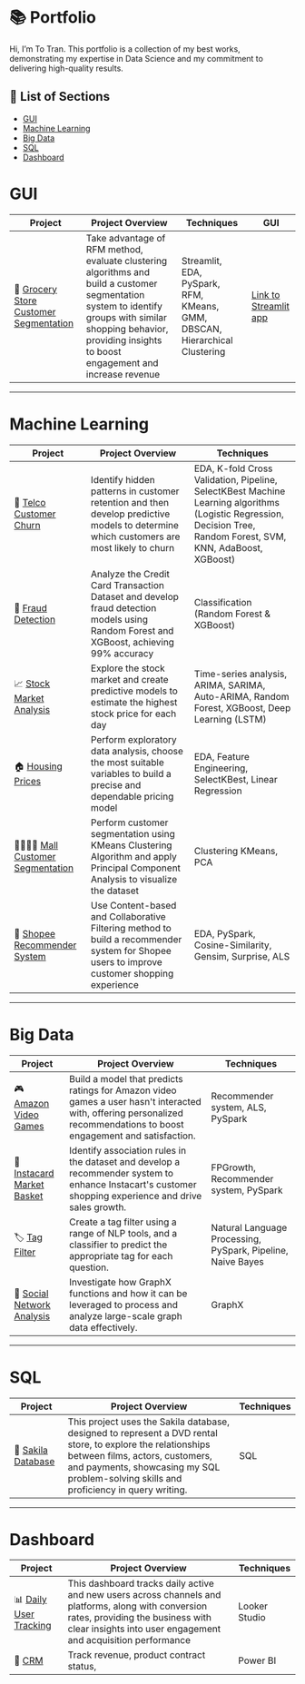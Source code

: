 # 📚 Portfolio

Hi, I’m To Tran. This portfolio is a collection of my best works, demonstrating my expertise in Data Science and my commitment to delivering high-quality results. 

## 📌 List of Sections
- [GUI](#GUI)
- [Machine Learning](#machine-learning)
- [Big Data](#big-data)
- [SQL](#sql)
- [Dashboard](#Dashboard)

# GUI

|   Project   | Project Overview | Techniques |  GUI | 
|---|---|---|---|
| 🥦 [Grocery Store Customer Segmentation](https://github.com/totrannguyen/Projects/tree/main/Grocery_Store_Customer_Segmentation_GUI) | Take advantage of RFM method, evaluate clustering algorithms and build a customer segmentation system to identify groups with similar shopping behavior, providing insights to boost engagement and increase revenue | Streamlit, EDA, PySpark, RFM, KMeans, GMM, DBSCAN, Hierarchical Clustering | [Link to Streamlit app](https://grocery-store-customer-segmetation.streamlit.app/) |

***

# Machine Learning

|   Project   | Project Overview | Techniques | 
|---|---|---|
| 📱 [Telco Customer Churn](https://github.com/totrannguyen/Projects/blob/main/Telco%20Customer%20Churn.ipynb) | Identify hidden patterns in customer retention and then develop predictive models to determine which customers are most likely to churn | EDA, K-fold Cross Validation, Pipeline, SelectKBest Machine Learning algorithms (Logistic Regression, Decision Tree, Random Forest, SVM, KNN, AdaBoost, XGBoost) | 
| 🏦 [Fraud Detection](https://github.com/totrannguyen/Projects/blob/main/Fraud%20Detection.ipynb) | Analyze the Credit Card Transaction Dataset and develop fraud detection models using Random Forest and XGBoost, achieving 99% accuracy | Classification (Random Forest & XGBoost)|
| 📈 [Stock Market Analysis](https://github.com/totrannguyen/Projects/blob/main/AAPL.ipynb) | Explore the stock market and create predictive models to estimate the highest stock price for each day | Time-series analysis, ARIMA, SARIMA, Auto-ARIMA, Random Forest, XGBoost, Deep Learning (LSTM) |  
| 🏠 [Housing Prices](https://github.com/totrannguyen/Projects/blob/main/Housing%20Prices.ipynb) | Perform exploratory data analysis, choose the most suitable variables to build a precise and dependable pricing model | EDA, Feature Engineering, SelectKBest, Linear Regression |
| 👨‍👩‍👧‍👦 [Mall Customer Segmentation](https://github.com/totrannguyen/Projects/blob/main/Mall%20Customer%20Segmentation.ipynb) | Perform customer segmentation using KMeans Clustering Algorithm and apply Principal Component Analysis to visualize the dataset | Clustering KMeans, PCA |
| 🛒 [Shopee Recommender System](https://github.com/totrannguyen/Projects/tree/main/Shopee_Recommender_System) | Use Content-based and Collaborative Filtering method to build a recommender system for Shopee users to improve customer shopping experience | EDA, PySpark, Cosine-Similarity, Gensim, Surprise, ALS |

***

# Big Data

| Project | Project Overview | Techniques | 
|---|---|---|
| 🎮 [Amazon Video Games](https://github.com/totrannguyen/Projects/blob/main/Amazon%20Video%20Games.ipynb) | Build a model that predicts ratings for Amazon video games a user hasn't interacted with, offering personalized recommendations to boost engagement and satisfaction. | Recommender system, ALS, PySpark | 
| 🧺 [Instacard Market Basket](https://github.com/totrannguyen/Projects/blob/main/Instacard%20Market%20Basket.ipynb) | Identify association rules in the dataset and develop a recommender system to enhance Instacart's customer shopping experience and drive sales growth. | FPGrowth, Recommender system, PySpark |  
| 🏷️ [Tag Filter](https://github.com/totrannguyen/Projects/blob/main/Tag%20Filter.ipynb) | Create a tag filter using a range of NLP tools, and a classifier to predict the appropriate tag for each question. | Natural Language Processing, PySpark, Pipeline, Naive Bayes |   
| 🛜 [Social Network Analysis](https://github.com/totrannguyen/Projects/blob/main/Social%20Network%20Analysis.ipynb) | Investigate how GraphX functions and how it can be leveraged to process and analyze large-scale graph data effectively. | GraphX |   

***

# SQL

| Project | Project Overview | Techniques | 
|---|---|---|
| 📅 [Sakila Database](https://github.com/totrannguyen/Projects/blob/main/Sakila%20Database.ipynb) | This project uses the Sakila database, designed to represent a DVD rental store, to explore the relationships between films, actors, customers, and payments, showcasing my SQL problem-solving skills and proficiency in query writing. | SQL | 

***

# Dashboard

| Project | Project Overview | Techniques | 
|---|---|---|
| 📊 [Daily User Tracking](https://github.com/totrannguyen/Projects/blob/main/Dashboard/DAILY_USER_TRACKING_DASHBOARD.pdf) | This dashboard tracks daily active and new users across channels and platforms, along with conversion rates, providing the business with clear insights into user engagement and acquisition performance | Looker Studio |
| 📶 [CRM](https://github.com/totrannguyen/Projects/blob/main/Dashboard/CRM_DASHBOARD.pdf) | Track revenue, product contract status,  | Power BI | 

